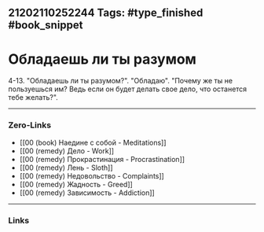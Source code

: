 21202110252244
Tags: #type_finished #book_snippet 
---
# Обладаешь ли ты разумом

 4-13. "Обладаешь ли ты разумом?".  "Обладаю".  "Почему же ты не пользуешься им? Ведь если он будет делать свое дело, что останется тебе желать?". 

---
### Zero-Links
 - [[00 (book) Наедине с собой - Meditations]]
 - [[00 (remedy) Дело - Work]]
 - [[00 (remedy) Прокрастинация - Procrastination]]
 - [[00 (remedy) Лень - Sloth]]
 - [[00 (remedy) Недовольство - Complaints]]
 - [[00 (remedy) Жадность - Greed]]
 - [[00 (remedy) Зависимость - Addiction]]
---
### Links
